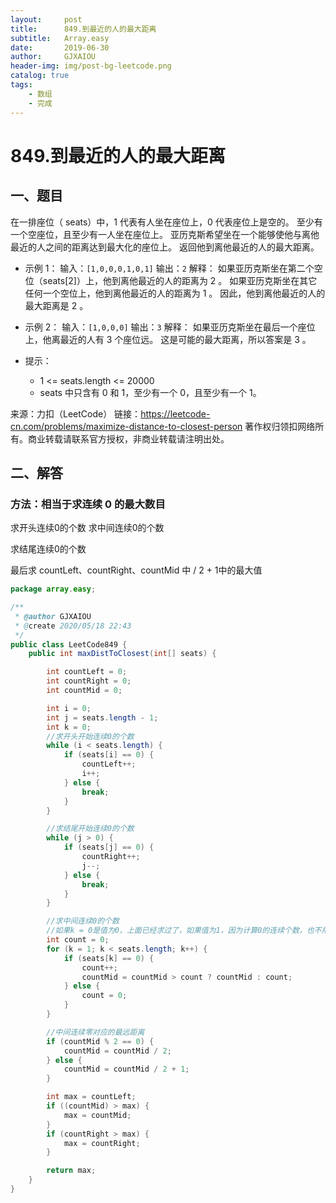 ```yaml
---
layout:     post
title:      849.到最近的人的最大距离
subtitle:   Array.easy
date:       2019-06-30
author:     GJXAIOU
header-img: img/post-bg-leetcode.png
catalog: true
tags:
    - 数组
	- 完成 
---
```


# 849.到最近的人的最大距离


## 一、题目

在一排座位（ seats）中，1 代表有人坐在座位上，0 代表座位上是空的。
至少有一个空座位，且至少有一人坐在座位上。
亚历克斯希望坐在一个能够使他与离他最近的人之间的距离达到最大化的座位上。
返回他到离他最近的人的最大距离。

- 示例 1：
    输入：`[1,0,0,0,1,0,1]`
    输出：`2`
    解释：
    如果亚历克斯坐在第二个空位（seats[2]）上，他到离他最近的人的距离为 2 。
    如果亚历克斯坐在其它任何一个空位上，他到离他最近的人的距离为 1 。
    因此，他到离他最近的人的最大距离是 2 。 

- 示例 2：
    输入：`[1,0,0,0]`
    输出：`3`
    解释： 
    如果亚历克斯坐在最后一个座位上，他离最近的人有 3 个座位远。
    这是可能的最大距离，所以答案是 3 。
- 提示：
    - 1 <= seats.length <= 20000
    - seats 中只含有 0 和 1，至少有一个 0，且至少有一个 1。

来源：力扣（LeetCode）
链接：https://leetcode-cn.com/problems/maximize-distance-to-closest-person
著作权归领扣网络所有。商业转载请联系官方授权，非商业转载请注明出处。

## 二、解答

### 方法：相当于求连续 0 的最大数目

求开头连续0的个数
求中间连续0的个数

求结尾连续0的个数

最后求 countLeft、countRight、countMid  中 / 2 + 1中的最大值

```java
package array.easy;

/**
 * @author GJXAIOU
 * @create 2020/05/18 22:43
 */
public class LeetCode849 {
    public int maxDistToClosest(int[] seats) {

        int countLeft = 0;
        int countRight = 0;
        int countMid = 0;

        int i = 0;
        int j = seats.length - 1;
        int k = 0;
        //求开头开始连续0的个数
        while (i < seats.length) {
            if (seats[i] == 0) {
                countLeft++;
                i++;
            } else {
                break;
            }
        }

        //求结尾开始连续0的个数
        while (j > 0) {
            if (seats[j] == 0) {
                countRight++;
                j--;
            } else {
                break;
            }
        }

        //求中间连续0的个数
        //如果k = 0是值为0，上面已经求过了，如果值为1，因为计算0的连续个数，也不用考虑
        int count = 0;
        for (k = 1; k < seats.length; k++) {
            if (seats[k] == 0) {
                count++;
                countMid = countMid > count ? countMid : count;
            } else {
                count = 0;
            }
        }

        //中间连续零对应的最远距离
        if (countMid % 2 == 0) {
            countMid = countMid / 2;
        } else {
            countMid = countMid / 2 + 1;
        }

        int max = countLeft;
        if ((countMid) > max) {
            max = countMid;
        }
        if (countRight > max) {
            max = countRight;
        }

        return max;
    }
}
```
